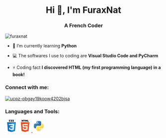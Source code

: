 <h1 align="center">Hi 👋, I'm FuraxNat</h1>
<h3 align="center">A French Coder</h3>

<p align="left"> <img src="https://komarev.com/ghpvc/?username=furaxnat&label=Profile%20views&color=0e75b6&style=flat" alt="furaxnat" /> </p>

- 🌱 I’m currently learning **Python**

- 💻 The softwares I use to coding are **Visual Studio Code and PyCharm**

- ⚡ Coding fact **I discovered HTML (my first programming language) in a book!**

<h3 align="left">Connect with me:</h3>
<p align="left">
<a href="https://www.youtube.com/channel/UCPZ-OBGaY19kOow4202bJsA" target="blank"><img align="center" src="https://raw.githubusercontent.com/rahuldkjain/github-profile-readme-generator/master/src/images/icons/Social/youtube.svg" alt="ucpz-obgay19koow4202bjsa" height="30" width="40" /></a>
</p>

<h3 align="left">Languages and Tools:</h3>
<p align="left"> <img src="https://raw.githubusercontent.com/devicons/devicon/master/icons/css3/css3-original-wordmark.svg" alt="css3" width="40" height="40"/> </a> <a href="https://www.w3.org/html/" target="_blank" rel="noreferrer"> <img src="https://raw.githubusercontent.com/devicons/devicon/master/icons/html5/html5-original-wordmark.svg" alt="html5" width="40" height="40"/> </a> <a href="https://www.python.org" target="_blank" rel="noreferrer"> <img src="https://raw.githubusercontent.com/devicons/devicon/master/icons/python/python-original.svg" alt="python" width="40" height="40"/> </a> </p>
